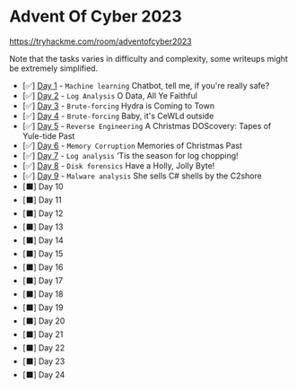 # Advent Of Cyber 2023

https://tryhackme.com/room/adventofcyber2023

Note that the tasks varies in difficulty and complexity, some writeups might be extremely simplified.

- [✅] [Day 1](/writeups/aoc2023/day1/day1.md) - `Machine learning` Chatbot, tell me, if you're really safe?
- [✅] [Day 2](/writeups/aoc2023/day2/day2.md) - `Log Analysis` O Data, All Ye Faithful
- [✅] [Day 3](/writeups/aoc2023/day3/day3.md) - `Brute-forcing` Hydra is Coming to Town
- [✅] [Day 4](/writeups/aoc2023/day4/day4.md) - `Brute-forcing` Baby, it's CeWLd outside
- [✅] [Day 5](/writeups/aoc2023/day5/day5.md) - `Reverse Engineering` A Christmas DOScovery: Tapes of Yule-tide Past
- [✅] [Day 6](/writeups/aoc2023/day6/day6.md) - `Memory Corruption` Memories of Christmas Past
- [✅] [Day 7](/writeups/aoc2023/day7/day7.md) - `Log analysis` ‘Tis the season for log chopping!
- [✅] [Day 8](/writeups/aoc2023/day8/day8.md) - `Disk forensics` Have a Holly, Jolly Byte!
- [✅] [Day 9](/writeups/aoc2023/day9/day9.md) - `Malware analysis` She sells C# shells by the C2shore
- [⬛] Day 10
- [⬛] Day 11
- [⬛] Day 12
- [⬛] Day 13
- [⬛] Day 14
- [⬛] Day 15  
- [⬛] Day 16
- [⬛] Day 17
- [⬛] Day 18
- [⬛] Day 19
- [⬛] Day 20
- [⬛] Day 21
- [⬛] Day 22
- [⬛] Day 23
- [⬛] Day 24